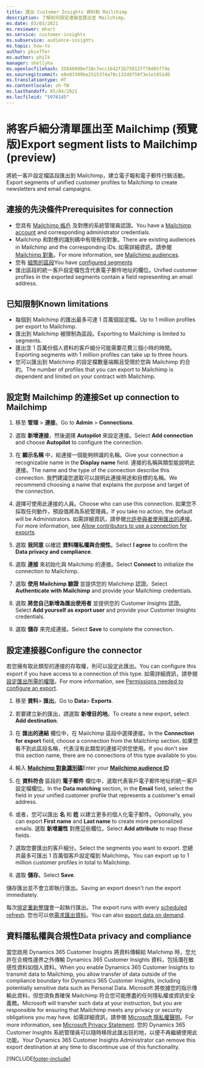 ```yaml
---
title: 匯出 Customer Insights 資料到 Mailchimp
description: 了解如何設定連接並匯出至 Mailchimp。
ms.date: 03/03/2021
ms.reviewer: mhart
ms.service: customer-insights
ms.subservice: audience-insights
ms.topic: how-to
author: pkieffer
ms.author: philk
manager: shellyha
ms.openlocfilehash: 35848998e738c7ecc1642f2b75912ff78d85f79e
ms.sourcegitcommit: e8e03309ba2515374a70c132d0758f3e1e1851d0
ms.translationtype: HT
ms.contentlocale: zh-TW
ms.lasthandoff: 05/04/2021
ms.locfileid: "5976145"
---
```

# <a name="export-segment-lists-to-mailchimp-preview"></a><span data-ttu-id="505a1-103">將客戶細分清單匯出至 Mailchimp (預覽版)</span><span class="sxs-lookup"><span data-stu-id="505a1-103">Export segment lists to Mailchimp (preview)</span></span>

<span data-ttu-id="505a1-104">將統一客戶設定檔區段匯出到 Mailchimp，建立電子報和電子郵件行銷活動。</span><span class="sxs-lookup"><span data-stu-id="505a1-104">Export segments of unified customer profiles to Mailchimp to create newsletters and email campaigns.</span></span>

## <a name="prerequisites-for-connection"></a><span data-ttu-id="505a1-105">連接的先決條件</span><span class="sxs-lookup"><span data-stu-id="505a1-105">Prerequisites for connection</span></span>

-   <span data-ttu-id="505a1-106">您具有 [Mailchimp 帳戶](https://mailchimp.com/) 及對應的系統管理員認證。</span><span class="sxs-lookup"><span data-stu-id="505a1-106">You have a [Mailchimp account](https://mailchimp.com/) and corresponding administrator credentials.</span></span>
-   <span data-ttu-id="505a1-107">Mailchimp 和對應的識別碼中有現有的對象。</span><span class="sxs-lookup"><span data-stu-id="505a1-107">There are existing audiences in Mailchimp and the corresponding IDs.</span></span> <span data-ttu-id="505a1-108">如需詳細資訊，請參閱 [Mailchimp 對象](https://mailchimp.com/help/create-audience/)。</span><span class="sxs-lookup"><span data-stu-id="505a1-108">For more information, see [Mailchimp audiences](https://mailchimp.com/help/create-audience/).</span></span>
-   <span data-ttu-id="505a1-109">您有 [組態的區段](segments.md)</span><span class="sxs-lookup"><span data-stu-id="505a1-109">You have [configured segments](segments.md)</span></span>
-   <span data-ttu-id="505a1-110">匯出區段的統一客戶設定檔包含代表電子郵件地址的欄位。</span><span class="sxs-lookup"><span data-stu-id="505a1-110">Unified customer profiles in the exported segments contain a field representing an email address.</span></span>

## <a name="known-limitations"></a><span data-ttu-id="505a1-111">已知限制</span><span class="sxs-lookup"><span data-stu-id="505a1-111">Known limitations</span></span>

- <span data-ttu-id="505a1-112">每個到 Mailchimp 的匯出最多可達 1 百萬個設定檔。</span><span class="sxs-lookup"><span data-stu-id="505a1-112">Up to 1 million profiles per export to Mailchimp.</span></span>
- <span data-ttu-id="505a1-113">匯出到 Mailchimp 被限制為區段。</span><span class="sxs-lookup"><span data-stu-id="505a1-113">Exporting to Mailchimp is limited to segments.</span></span>
- <span data-ttu-id="505a1-114">匯出含 1 百萬份個人資料的客戶細分可能需要花費三個小時的時間。</span><span class="sxs-lookup"><span data-stu-id="505a1-114">Exporting segments with 1 million profiles can take up to three hours.</span></span> 
- <span data-ttu-id="505a1-115">您可以匯出到 Mailchimp 的設定檔數量端賴且受限於您與 Mailchimp 的合約。</span><span class="sxs-lookup"><span data-stu-id="505a1-115">The number of profiles that you can export to Mailchimp is dependent and limited on your contract with Mailchimp.</span></span>

## <a name="set-up-connection-to-mailchimp"></a><span data-ttu-id="505a1-116">設定對 Mailchimp 的連接</span><span class="sxs-lookup"><span data-stu-id="505a1-116">Set up connection to Mailchimp</span></span>

1. <span data-ttu-id="505a1-117">移至 **管理** > **連接**。</span><span class="sxs-lookup"><span data-stu-id="505a1-117">Go to **Admin** > **Connections**.</span></span>

1. <span data-ttu-id="505a1-118">選取 **新增連接**，然後選擇 **Autopilot** 來設定連接。</span><span class="sxs-lookup"><span data-stu-id="505a1-118">Select **Add connection** and choose **Autopilot** to configure the connection.</span></span>

1. <span data-ttu-id="505a1-119">在 **顯示名稱** 中，給連接一個能夠辨識的名稱。</span><span class="sxs-lookup"><span data-stu-id="505a1-119">Give your connection a recognizable name in the **Display name** field.</span></span> <span data-ttu-id="505a1-120">連接的名稱與類型能說明此連接。</span><span class="sxs-lookup"><span data-stu-id="505a1-120">The name and the type of the connection describe this connection.</span></span> <span data-ttu-id="505a1-121">我們建議您選取可以說明此連接用途和目標的名稱。</span><span class="sxs-lookup"><span data-stu-id="505a1-121">We recommend choosing a name that explains the purpose and target of the connection.</span></span>

1. <span data-ttu-id="505a1-122">選擇可使用此連接的人員。</span><span class="sxs-lookup"><span data-stu-id="505a1-122">Choose who can use this connection.</span></span> <span data-ttu-id="505a1-123">如果您不採取任何動作，預設值將為系統管理員。</span><span class="sxs-lookup"><span data-stu-id="505a1-123">If you take no action, the default will be Administrators.</span></span> <span data-ttu-id="505a1-124">如需詳細資訊，請參閱[允許參與者使用匯出的連接](connections.md#allow-contributors-to-use-a-connection-for-exports)。</span><span class="sxs-lookup"><span data-stu-id="505a1-124">For more information, see [Allow contributors to use a connection for exports](connections.md#allow-contributors-to-use-a-connection-for-exports).</span></span>

1. <span data-ttu-id="505a1-125">選取 **我同意** 以確認 **資料隱私權與合規性**。</span><span class="sxs-lookup"><span data-stu-id="505a1-125">Select **I agree** to confirm the **Data privacy and compliance**.</span></span>

1. <span data-ttu-id="505a1-126">選取 **連接** 來初始化與 Mailchimp 的連接。</span><span class="sxs-lookup"><span data-stu-id="505a1-126">Select **Connect** to initialize the connection to Mailchimp.</span></span>

1. <span data-ttu-id="505a1-127">選取 **使用 Mailchimp 驗證** 並提供您的 Mailchimp 認證。</span><span class="sxs-lookup"><span data-stu-id="505a1-127">Select **Authenticate with Mailchimp** and provide your Mailchimp credentials.</span></span>

1. <span data-ttu-id="505a1-128">選取 **將您自己新增為匯出使用者** 並提供您的 Customer Insights 認證。</span><span class="sxs-lookup"><span data-stu-id="505a1-128">Select **Add yourself as export user** and provide your Customer Insights credentials.</span></span>

1. <span data-ttu-id="505a1-129">選取 **儲存** 來完成連接。</span><span class="sxs-lookup"><span data-stu-id="505a1-129">Select **Save** to complete the connection.</span></span> 

## <a name="configure-the-connector"></a><span data-ttu-id="505a1-130">設定連接器</span><span class="sxs-lookup"><span data-stu-id="505a1-130">Configure the connector</span></span>

<span data-ttu-id="505a1-131">若您擁有取此類型的連接的存取權，則可以設定此匯出。</span><span class="sxs-lookup"><span data-stu-id="505a1-131">You can configure this export if you have access to a connection of this type.</span></span> <span data-ttu-id="505a1-132">如需詳細資訊，請參閱[設定匯出所需的權限](export-destinations.md#set-up-a-new-export)。</span><span class="sxs-lookup"><span data-stu-id="505a1-132">For more information, see [Permissions needed to configure an export](export-destinations.md#set-up-a-new-export).</span></span>

1. <span data-ttu-id="505a1-133">移至 **資料**> **匯出**。</span><span class="sxs-lookup"><span data-stu-id="505a1-133">Go to **Data**> **Exports**.</span></span>

1. <span data-ttu-id="505a1-134">若要建立新的匯出，請選取 **新增目的地**。</span><span class="sxs-lookup"><span data-stu-id="505a1-134">To create a new export, select **Add destination**.</span></span>

1. <span data-ttu-id="505a1-135">在 **匯出的連結** 欄位中，在 Mailchimp 區段中選擇連接。</span><span class="sxs-lookup"><span data-stu-id="505a1-135">In the **Connection for export** field, choose a connection from the Mailchimp section.</span></span> <span data-ttu-id="505a1-136">如果您看不到此區段名稱，代表沒有此類型的連接可供您使用。</span><span class="sxs-lookup"><span data-stu-id="505a1-136">If you don't see this section name, there are no connections of this type available to you.</span></span>

1. <span data-ttu-id="505a1-137">輸入 **[Mailchimp 對象識別碼](https://mailchimp.com/help/find-audience-id/)**</span><span class="sxs-lookup"><span data-stu-id="505a1-137">Enter your **[Mailchimp audience ID](https://mailchimp.com/help/find-audience-id/)**</span></span>

3. <span data-ttu-id="505a1-138">在 **資料符合** 區段的 **電子郵件** 欄位中，選取代表客戶電子郵件地址的統一客戶設定檔欄位。</span><span class="sxs-lookup"><span data-stu-id="505a1-138">In the **Data matching** section, in the **Email** field, select the field in your unified customer profile that represents a customer's email address.</span></span> 

1. <span data-ttu-id="505a1-139">或者，您可以匯出 **名** 和 **姓** 以建立更多的個人化電子郵件。</span><span class="sxs-lookup"><span data-stu-id="505a1-139">Optionally, you can export **First name** and **Last name** to create more personalized emails.</span></span> <span data-ttu-id="505a1-140">選取 **新增屬性** 對應這些欄位。</span><span class="sxs-lookup"><span data-stu-id="505a1-140">Select **Add attribute** to map these fields.</span></span>

1. <span data-ttu-id="505a1-141">選取您要匯出的客戶細分。</span><span class="sxs-lookup"><span data-stu-id="505a1-141">Select the segments you want to export.</span></span> <span data-ttu-id="505a1-142">您總共最多可匯出 1 百萬個客戶設定檔到 Mailchimp。</span><span class="sxs-lookup"><span data-stu-id="505a1-142">You can export up to 1 million customer profiles in total to Mailchimp.</span></span>

1. <span data-ttu-id="505a1-143">選取 **儲存**。</span><span class="sxs-lookup"><span data-stu-id="505a1-143">Select **Save**.</span></span>

<span data-ttu-id="505a1-144">儲存匯出並不會立即執行匯出。</span><span class="sxs-lookup"><span data-stu-id="505a1-144">Saving an export doesn't run the export immediately.</span></span>

<span data-ttu-id="505a1-145">每次[排定重新整理](system.md#schedule-tab)會一起執行匯出。</span><span class="sxs-lookup"><span data-stu-id="505a1-145">The export runs with every [scheduled refresh](system.md#schedule-tab).</span></span> <span data-ttu-id="505a1-146">您也可以依[需求匯出資料](export-destinations.md#run-exports-on-demand)。</span><span class="sxs-lookup"><span data-stu-id="505a1-146">You can also [export data on demand](export-destinations.md#run-exports-on-demand).</span></span> 

## <a name="data-privacy-and-compliance"></a><span data-ttu-id="505a1-147">資料隱私權與合規性</span><span class="sxs-lookup"><span data-stu-id="505a1-147">Data privacy and compliance</span></span>

<span data-ttu-id="505a1-148">當您啟用 Dynamics 365 Customer Insights 將資料傳輸給 Mailchimp 時，您允許在合規性邊界之外傳輸 Dynamics 365 Customer Insights 資料，包括潛在敏感性資料如個人資料。</span><span class="sxs-lookup"><span data-stu-id="505a1-148">When you enable Dynamics 365 Customer Insights to transmit data to Mailchimp, you allow transfer of data outside of the compliance boundary for Dynamics 365 Customer Insights, including potentially sensitive data such as Personal Data.</span></span> <span data-ttu-id="505a1-149">Microsoft 將依據您的指示傳輸此資料，但您須負責確保 Mailchimp 符合您可能應盡的任何隱私權或資訊安全義務。</span><span class="sxs-lookup"><span data-stu-id="505a1-149">Microsoft will transfer such data at your instruction, but you are responsible for ensuring that Mailchimp meets any privacy or security obligations you may have.</span></span> <span data-ttu-id="505a1-150">如需詳細資訊，請參閱 [Microsoft 隱私權聲明](https://go.microsoft.com/fwlink/?linkid=396732)。</span><span class="sxs-lookup"><span data-stu-id="505a1-150">For more information, see [Microsoft Privacy Statement](https://go.microsoft.com/fwlink/?linkid=396732).</span></span>
<span data-ttu-id="505a1-151">您的 Dynamics 365 Customer Insights 系統管理員可以隨時移除此匯出目的地，以便不再繼續使用此功能。</span><span class="sxs-lookup"><span data-stu-id="505a1-151">Your Dynamics 365 Customer Insights Administrator can remove this export destination at any time to discontinue use of this functionality.</span></span>

[!INCLUDE[footer-include](../includes/footer-banner.md)]
